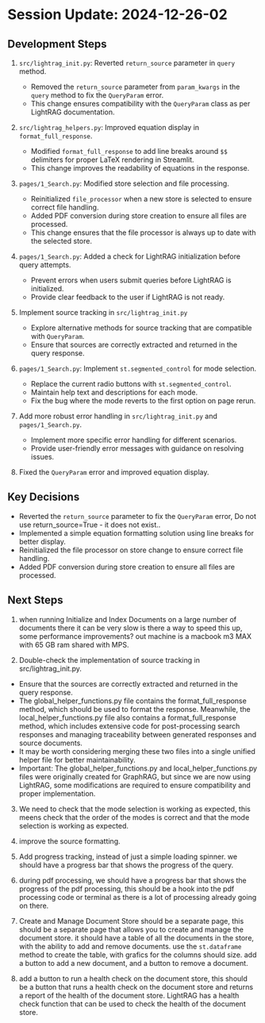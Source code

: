 # Session Update: 2024-12-26-02

## Development Steps

1.  `src/lightrag_init.py`: Reverted `return_source` parameter in `query` method.
    -   Removed the `return_source` parameter from `param_kwargs` in the `query` method to fix the `QueryParam` error.
    -   This change ensures compatibility with the `QueryParam` class as per LightRAG documentation.

2.  `src/lightrag_helpers.py`: Improved equation display in `format_full_response`.
    -   Modified `format_full_response` to add line breaks around `$$` delimiters for proper LaTeX rendering in Streamlit.
    -   This change improves the readability of equations in the response.

3.  `pages/1_Search.py`: Modified store selection and file processing.
    -   Reinitialized `file_processor` when a new store is selected to ensure correct file handling.
    -   Added PDF conversion during store creation to ensure all files are processed.
    -   This change ensures that the file processor is always up to date with the selected store.

4.  `pages/1_Search.py`: Added a check for LightRAG initialization before query attempts.
    -   Prevent errors when users submit queries before LightRAG is initialized.
    -   Provide clear feedback to the user if LightRAG is not ready.

5.  Implement source tracking in `src/lightrag_init.py`
    -   Explore alternative methods for source tracking that are compatible with `QueryParam`.
    -   Ensure that sources are correctly extracted and returned in the query response.

6.  `pages/1_Search.py`: Implement `st.segmented_control` for mode selection.
    -   Replace the current radio buttons with `st.segmented_control`.
    -   Maintain help text and descriptions for each mode.
    -   Fix the bug where the mode reverts to the first option on page rerun.

7.  Add more robust error handling in `src/lightrag_init.py` and `pages/1_Search.py`. 
    -   Implement more specific error handling for different scenarios.
    -   Provide user-friendly error messages with guidance on resolving issues.

8. Fixed the `QueryParam` error and improved equation display. 

## Key Decisions

-   Reverted the `return_source` parameter to fix the `QueryParam` error, Do not use  return_source=True - it does not exist..
-   Implemented a simple equation formatting solution using line breaks for better display.
-   Reinitialized the file processor on store change to ensure correct file handling.
-   Added PDF conversion during store creation to ensure all files are processed.

## Next Steps

1. when running Initialize and Index Documents on a large number of documents there it can be very slow is there a way to speed this up, some performance improvements? out machine is a macbook m3 MAX with 65 GB ram shared with MPS. 

2.  Double-check the implementation of source tracking in src/lightrag_init.py.
-   Ensure that the sources are correctly extracted and returned in the query response.
-   The global_helper_functions.py file contains the format_full_response method, which should be used to format the response. Meanwhile, the local_helper_functions.py file also contains a format_full_response method, which includes extensive code for post-processing search responses and managing traceability between generated responses and source documents.
-   It may be worth considering merging these two files into a single unified helper file for better maintainability.
-   Important: The global_helper_functions.py and local_helper_functions.py files were originally created for GraphRAG, but since we are now using LightRAG, some modifications are required to ensure compatibility and proper implementation.

3.  We need to check that the mode selection is working as expected, this meens check that the order of the modes is correct and that the mode selection is working as expected. 

4.  improve the source formatting. 

5. Add progress tracking, instead of just a simple loading spinner. we should have a progress bar that shows the progress of the query. 

6. during pdf processing, we should have a progress bar that shows the progress of the pdf processing, this should be a hook into the pdf processing code or terminal as there is a lot of processing already going on there. 

7. Create and Manage Document Store should be a separate page, this should be a separate page that allows you to create and manage the document store. 
it should have a table of all the documents in the store, with the ability to add and remove documents. use the `st.dataframe` method to create the table, with grafics for the columns should size. add a button to add a new document, and a button to remove a document.

8. add a button to run a health check on the document store, this should be a button that runs a health check on the document store and returns a report of the health of the document store. LightRAG has a health check function that can be used to check the health of the document store. 
